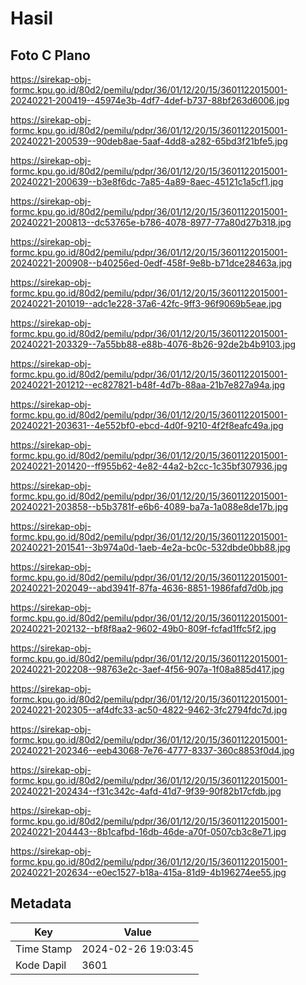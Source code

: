 # Hasil

## Foto C Plano

https://sirekap-obj-formc.kpu.go.id/80d2/pemilu/pdpr/36/01/12/20/15/3601122015001-20240221-200419--45974e3b-4df7-4def-b737-88bf263d6006.jpg

https://sirekap-obj-formc.kpu.go.id/80d2/pemilu/pdpr/36/01/12/20/15/3601122015001-20240221-200539--90deb8ae-5aaf-4dd8-a282-65bd3f21bfe5.jpg

https://sirekap-obj-formc.kpu.go.id/80d2/pemilu/pdpr/36/01/12/20/15/3601122015001-20240221-200639--b3e8f6dc-7a85-4a89-8aec-45121c1a5cf1.jpg

https://sirekap-obj-formc.kpu.go.id/80d2/pemilu/pdpr/36/01/12/20/15/3601122015001-20240221-200813--dc53765e-b786-4078-8977-77a80d27b318.jpg

https://sirekap-obj-formc.kpu.go.id/80d2/pemilu/pdpr/36/01/12/20/15/3601122015001-20240221-200908--b40256ed-0edf-458f-9e8b-b71dce28463a.jpg

https://sirekap-obj-formc.kpu.go.id/80d2/pemilu/pdpr/36/01/12/20/15/3601122015001-20240221-201019--adc1e228-37a6-42fc-9ff3-96f9069b5eae.jpg

https://sirekap-obj-formc.kpu.go.id/80d2/pemilu/pdpr/36/01/12/20/15/3601122015001-20240221-203329--7a55bb88-e88b-4076-8b26-92de2b4b9103.jpg

https://sirekap-obj-formc.kpu.go.id/80d2/pemilu/pdpr/36/01/12/20/15/3601122015001-20240221-201212--ec827821-b48f-4d7b-88aa-21b7e827a94a.jpg

https://sirekap-obj-formc.kpu.go.id/80d2/pemilu/pdpr/36/01/12/20/15/3601122015001-20240221-203631--4e552bf0-ebcd-4d0f-9210-4f2f8eafc49a.jpg

https://sirekap-obj-formc.kpu.go.id/80d2/pemilu/pdpr/36/01/12/20/15/3601122015001-20240221-201420--ff955b62-4e82-44a2-b2cc-1c35bf307936.jpg

https://sirekap-obj-formc.kpu.go.id/80d2/pemilu/pdpr/36/01/12/20/15/3601122015001-20240221-203858--b5b3781f-e6b6-4089-ba7a-1a088e8de17b.jpg

https://sirekap-obj-formc.kpu.go.id/80d2/pemilu/pdpr/36/01/12/20/15/3601122015001-20240221-201541--3b974a0d-1aeb-4e2a-bc0c-532dbde0bb88.jpg

https://sirekap-obj-formc.kpu.go.id/80d2/pemilu/pdpr/36/01/12/20/15/3601122015001-20240221-202049--abd3941f-87fa-4636-8851-1986fafd7d0b.jpg

https://sirekap-obj-formc.kpu.go.id/80d2/pemilu/pdpr/36/01/12/20/15/3601122015001-20240221-202132--bf8f8aa2-9602-49b0-809f-fcfad1ffc5f2.jpg

https://sirekap-obj-formc.kpu.go.id/80d2/pemilu/pdpr/36/01/12/20/15/3601122015001-20240221-202208--98763e2c-3aef-4f56-907a-1f08a885d417.jpg

https://sirekap-obj-formc.kpu.go.id/80d2/pemilu/pdpr/36/01/12/20/15/3601122015001-20240221-202305--af4dfc33-ac50-4822-9462-3fc2794fdc7d.jpg

https://sirekap-obj-formc.kpu.go.id/80d2/pemilu/pdpr/36/01/12/20/15/3601122015001-20240221-202346--eeb43068-7e76-4777-8337-360c8853f0d4.jpg

https://sirekap-obj-formc.kpu.go.id/80d2/pemilu/pdpr/36/01/12/20/15/3601122015001-20240221-202434--f31c342c-4afd-41d7-9f39-90f82b17cfdb.jpg

https://sirekap-obj-formc.kpu.go.id/80d2/pemilu/pdpr/36/01/12/20/15/3601122015001-20240221-204443--8b1cafbd-16db-46de-a70f-0507cb3c8e71.jpg

https://sirekap-obj-formc.kpu.go.id/80d2/pemilu/pdpr/36/01/12/20/15/3601122015001-20240221-202634--e0ec1527-b18a-415a-81d9-4b196274ee55.jpg


## Metadata

| Key        | Value               |
| ---------- | ------------------- |
| Time Stamp | 2024-02-26 19:03:45 |
| Kode Dapil | 3601                |



